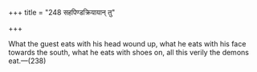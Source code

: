 +++
title = "248 सहपिण्डक्रियायान् तु"

+++

What the guest eats with his head wound up, what he eats with his face towards the south, what he eats with shoes on, all this verily the demons eat.—(238)